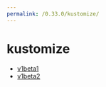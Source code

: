 ```yaml
---
permalink: /0.33.0/kustomize/
---
```


# kustomize



* [v1beta1](v1beta1/index.md)
* [v1beta2](v1beta2/index.md)